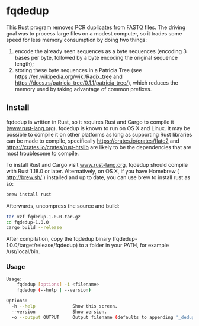 # fqdedup

This [Rust](https://www.rust-lang.org) program removes PCR duplicates from FASTQ files. The driving goal was to process large files on a modest computer, so it trades some speed for less memory consumption by doing two things: 
1. encode the already seen sequences as a byte sequences (encoding 3 bases per byte, followed by a byte encoding the original sequence length); 
2. storing these byte sequences in a Patricia Tree (see https://en.wikipedia.org/wiki/Radix_tree and https://docs.rs/patricia_tree/0.1.1/patricia_tree/), which reduces the memory used by taking advantage of common prefixes.

## Install
fqdedup is written in Rust, so it requires Rust and Cargo to compile it (www.rust-lang.org). fqdedup is known to run on OS X and Linux. It may be possible to compile it on other platforms as long as supporting Rust libraries can be made to compile, specifically https://crates.io/crates/flate2 and https://crates.io/crates/rust-htslib are likely to be the dependencies that are most troublesome to compile.

To install Rust and Cargo visit www.rust-lang.org, fqdedup should compile with Rust 1.18.0 or later. Alternatively, on OS X, if you have Homebrew ( http://brew.sh/ ) installed and up to date, you can use brew to install rust as so:
```bash
brew install rust
```
Afterwards, uncompress the source and build:

```bash
tar xzf fqdedup-1.0.0.tar.gz
cd fqdedup-1.0.0
cargo build --release 
```

After compilation, copy the fqdedup binary (fqdedup-1.0.0/target/release/fqdedup) to a folder in your PATH, for example /usr/local/bin.

### Usage

```bash
Usage:
    fqdedup [options] -i <filename>
    fqdedup (--help | --version)

Options:
  -h --help              Show this screen.
  --version              Show version.
  -o --output OUTPUT     Output filename (defaults to appending '_deduplicated' to the input name).
```
